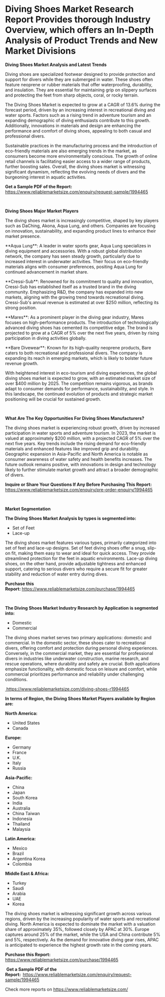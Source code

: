 <p><h1>Diving Shoes Market Research Report Provides thorough Industry Overview, which offers an In-Depth Analysis of Product Trends and New Market Divisions</h1></p><p><strong>Diving Shoes Market Analysis and Latest Trends</strong></p>
<p><p>Diving shoes are specialized footwear designed to provide protection and support for divers while they are submerged in water. These shoes often feature neoprene or rubber materials that offer waterproofing, durability, and insulation. They are essential for maintaining grip on slippery surfaces and protecting the feet from sharp objects, coral, or rocky terrain.</p><p>The Diving Shoes Market is expected to grow at a CAGR of 13.6% during the forecast period, driven by an increasing interest in recreational diving and water sports. Factors such as a rising trend in adventure tourism and an expanding demographic of diving enthusiasts contribute to this growth. Additionally, innovations in materials and design are enhancing the performance and comfort of diving shoes, appealing to both casual and professional divers. </p><p>Sustainable practices in the manufacturing process and the introduction of eco-friendly materials are also emerging trends in the market, as consumers become more environmentally conscious. The growth of online retail channels is facilitating easier access to a wider range of products, further boosting sales. Overall, the diving shoes market is witnessing significant dynamism, reflecting the evolving needs of divers and the burgeoning interest in aquatic activities.</p></p>
<p><strong>Get a Sample PDF of the Report:&nbsp;</strong> <a href="https://www.reliablemarketsize.com/enquiry/request-sample/1994465?utm_campaign=2034&utm_medium=2&utm_source=Github&utm_content=ia&utm_term=08022025&utm_id=diving-shoes">https://www.reliablemarketsize.com/enquiry/request-sample/1994465</a></p>
<p>&nbsp;</p>
<p><strong>Diving Shoes Major Market Players</strong></p>
<p><p>The diving shoes market is increasingly competitive, shaped by key players such as DaChing, Akona, Aqua Lung, and others. Companies are focusing on innovation, sustainability, and expanding product lines to enhance their market presence.</p><p>**Aqua Lung**: A leader in water sports gear, Aqua Lung specializes in diving equipment and accessories. With a robust global distribution network, the company has seen steady growth, particularly due to increased interest in underwater activities. Their focus on eco-friendly materials aligns with consumer preferences, positing Aqua Lung for continued advancement in market share.</p><p>**Cressi-Sub**: Renowned for its commitment to quality and innovation, Cressi-Sub has established itself as a trusted brand in the diving community. Emphasizing R&D, the company has expanded into new markets, aligning with the growing trend towards recreational diving. Cressi-Sub's annual revenue is estimated at over $250 million, reflecting its strong position.</p><p>**Mares**: As a prominent player in the diving gear industry, Mares focuses on high-performance products. The introduction of technologically advanced diving shoes has cemented its competitive edge. The brand is projected to grow at a CAGR of 5% over the next five years, driven by rising participation in diving activities globally.</p><p>**Bare Divewear**: Known for its high-quality neoprene products, Bare caters to both recreational and professional divers. The company is expanding its reach in emerging markets, which is likely to bolster future revenue growth.</p><p>With heightened interest in eco-tourism and diving experiences, the global diving shoes market is expected to grow, with an estimated market size of over $400 million by 2025. The competition remains vigorous, as brands adapt to consumer demands for performance, sustainability, and style. In this landscape, the continued evolution of products and strategic market positioning will be crucial for sustained growth.</p></p>
<p>&nbsp;</p>
<p><strong>What Are The Key Opportunities For Diving Shoes Manufacturers?</strong></p>
<p><p>The diving shoes market is experiencing robust growth, driven by increased participation in water sports and adventure tourism. In 2023, the market is valued at approximately $200 million, with a projected CAGR of 5% over the next five years. Key trends include the rising demand for eco-friendly materials and enhanced features like improved grip and durability. Geographic expansion in Asia-Pacific and North America is notable as consumer awareness of water safety and health benefits increases. The future outlook remains positive, with innovations in design and technology likely to further stimulate market growth and attract a broader demographic of divers.</p></p>
<p><strong>Inquire or Share Your Questions If Any Before Purchasing This Report:</strong> <a href="https://www.reliablemarketsize.com/enquiry/pre-order-enquiry/1994465?utm_campaign=2034&utm_medium=2&utm_source=Github&utm_content=ia&utm_term=08022025&utm_id=diving-shoes">https://www.reliablemarketsize.com/enquiry/pre-order-enquiry/1994465</a></p>
<p>&nbsp;</p>
<p><strong>Market Segmentation</strong></p>
<p><strong>The Diving Shoes Market Analysis by types is segmented into:</strong></p>
<p><ul><li>Set of Feet</li><li>Lace-up</li></ul></p>
<p><p>The diving shoes market features various types, primarily categorized into set of feet and lace-up designs. Set of feet diving shoes offer a snug, slip-on fit, making them easy to wear and ideal for quick access. They provide streamlined protection for the feet in aquatic environments. Lace-up diving shoes, on the other hand, provide adjustable tightness and enhanced support, catering to serious divers who require a secure fit for greater stability and reduction of water entry during dives.</p></p>
<p><strong>Purchase this Report:&nbsp;</strong><a href="https://www.reliablemarketsize.com/purchase/1994465?utm_campaign=2034&utm_medium=2&utm_source=Github&utm_content=ia&utm_term=08022025&utm_id=diving-shoes">https://www.reliablemarketsize.com/purchase/1994465</a></p>
<p>&nbsp;</p>
<p><strong>The Diving Shoes Market Industry Research by Application is segmented into:</strong></p>
<p><ul><li>Domestic</li><li>Commercial</li></ul></p>
<p><p>The diving shoes market serves two primary applications: domestic and commercial. In the domestic sector, these shoes cater to recreational divers, offering comfort and protection during personal diving experiences. Conversely, in the commercial market, they are essential for professional divers in industries like underwater construction, marine research, and rescue operations, where durability and safety are crucial. Both applications emphasize functionality, with domestic focus on leisure and comfort, while commercial prioritizes performance and reliability under challenging conditions.</p></p>
<p><a href="https://www.reliablemarketsize.com/diving-shoes-r1994465?utm_campaign=2034&utm_medium=2&utm_source=Github&utm_content=ia&utm_term=08022025&utm_id=diving-shoes">&nbsp;https://www.reliablemarketsize.com/diving-shoes-r1994465</a></p>
<p><strong>In terms of Region, the Diving Shoes Market Players available by Region are:</strong></p>
<p>
    <p> <strong> North America: </strong>
        <ul>
            <li>United States</li>
            <li>Canada</li>
        </ul>
        </p> 
    <p> <strong> Europe: </strong>
        <ul>
            <li>Germany</li>
            <li>France</li>
            <li>U.K.</li>
            <li>Italy</li>
            <li>Russia</li>
        </ul>
        </p> 
    <p> <strong> Asia-Pacific: </strong>
        <ul>
            <li>China</li>
            <li>Japan</li>
            <li>South Korea</li>
            <li>India</li>
            <li>Australia</li>
            <li>China Taiwan</li>
            <li>Indonesia</li>
            <li>Thailand</li>
            <li>Malaysia</li>
        </ul>
        </p> 
    <p> <strong> Latin America: </strong>
        <ul>
            <li>Mexico</li>
            <li>Brazil</li>
            <li>Argentina Korea</li>
            <li>Colombia</li>
        </ul>
        </p> 
    <p> <strong> Middle East & Africa: </strong>
        <ul>
            <li>Turkey</li>
            <li>Saudi</li>
            <li>Arabia</li>
            <li>UAE</li>
            <li>Korea</li>
        </ul>
    </p>
    </p>
<p><p>The diving shoes market is witnessing significant growth across various regions, driven by the increasing popularity of water sports and recreational diving. North America is expected to dominate the market with a valuation share of approximately 35%, followed closely by APAC at 30%. Europe captures around 25% of the market, while the USA and China contribute 5% and 5%, respectively. As the demand for innovative diving gear rises, APAC is anticipated to experience the highest growth rate in the coming years.</p></p>
<p><strong>Purchase this Report: </strong><a href="https://www.reliablemarketsize.com/purchase/1994465?utm_campaign=2034&utm_medium=2&utm_source=Github&utm_content=ia&utm_term=08022025&utm_id=diving-shoes">https://www.reliablemarketsize.com/purchase/1994465</a></p>
<p>&nbsp;<strong>Get a Sample PDF of the Report:&nbsp;&nbsp;</strong><a href="https://www.reliablemarketsize.com/enquiry/request-sample/1994465?utm_campaign=2034&utm_medium=2&utm_source=Github&utm_content=ia&utm_term=08022025&utm_id=diving-shoes">https://www.reliablemarketsize.com/enquiry/request-sample/1994465</a></p>
<p><strong></strong></p>
<p>Check more reports on <a href="https://www.reliablemarketsize.com/?utm_campaign=2034&utm_medium=2&utm_source=Github&utm_content=ia&utm_term=08022025&utm_id=diving-shoes">https://www.reliablemarketsize.com/</a></p>